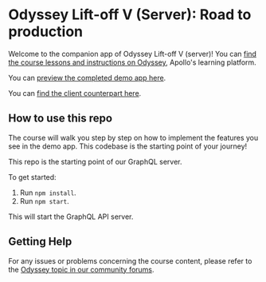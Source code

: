 # Odyssey Lift-off V (Server): Road to production

Welcome to the companion app of Odyssey Lift-off V (server)! You can [find the course lessons and instructions on Odyssey](https://odyssey.apollographql.com/lift-off-part5), Apollo's learning platform.

You can [preview the completed demo app here](https://lift-off-client-demo.netlify.app/).

You can [find the client counterpart here](https://github.com/apollographql/odyssey-lift-off-part5-client).

## How to use this repo

The course will walk you step by step on how to implement the features you see in the demo app. This codebase is the starting point of your journey!

This repo is the starting point of our GraphQL server.

To get started:

1. Run `npm install`.
1. Run `npm start`.

This will start the GraphQL API server.


## Getting Help

For any issues or problems concerning the course content, please refer to the [Odyssey topic in our community forums](https://community.apollographql.com/tags/c/help/6/odyssey).
